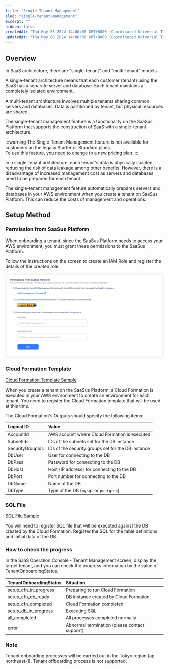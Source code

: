 ```yaml
---
title: "Single Tenant Management"
slug: "single-tenant-management"
excerpt: ""
hidden: false
createdAt: "Thu May 08 2024 14:00:00 GMT+0000 (Coordinated Universal Time)"
updatedAt: "Thu May 08 2024 14:00:00 GMT+0000 (Coordinated Universal Time)"
---
```


## Overview

In SaaS architecture, there are "single-tenant" and "multi-tenant" models.

A single-tenant architecture means that each customer (tenant) using the SaaS has a separate server and database. Each tenant maintains a completely isolated environment.

A multi-tenant architecture involves multiple tenants sharing common servers and databases. Data is partitioned by tenant, but physical resources are shared.

The single-tenant management feature is a functionality on the SaaSus Platform that supports the construction of SaaS with a single-tenant architecture.

:::warning
The Single-Tenant Management feature is not available for customers on the legacy Starter or Standard plans.  
To use this feature, you need to change to a new pricing plan.
:::

In a single-tenant architecture, each tenant's data is physically isolated, reducing the risk of data leakage among other benefits. However, there is a disadvantage of increased management cost as servers and databases need to be prepared for each tenant.

The single-tenant management feature automatically prepares servers and databases in your AWS environment when you create a tenant on SaaSus Platform. This can reduce the costs of management and operations.

## Setup Method

### Permission from SaaSus Platform

When onboarding a tenant, since the SaaSus Platform needs to access your AWS environment, you must grant these permissions to the SaaSus Platform.

Follow the instructions on the screen to create an IAM Role and register the details of the created role.

![settings-role](/img/part-4/single-tenant-management/settings-role.png)

### Cloud Formation Template

<a download="singletenant-cf-sample.yml" href="/file/singletenant-cf-sample.yml"> Cloud Formation Template Sample </a>

When you create a tenant on the SaaSus Platform, a Cloud Formation is executed in your AWS environment to create an environment for each tenant. You need to register the Cloud Formation template that will be used at this time.

The Cloud Formation's Outputs should specify the following items:

| Logical ID       | Value                                              |
| :--------------- | :------------------------------------------------- |
| AccountId        | AWS account where Cloud Formation is executed      |
| SubnetIds        | IDs of the subnets set for the DB instance         |
| SecurityGroupIds | IDs of the security groups set for the DB instance |
| DbUser           | User for connecting to the DB                      |
| DbPass           | Password for connecting to the DB                  |
| DbHost           | Host (IP address) for connecting to the DB         |
| DbPort           | Port number for connecting to the DB               |
| DbName           | Name of the DB                                     |
| DbType           | Type of the DB (`mysql` or `postgres`)             |

### SQL File

<a download="singletenant-sample.sql" href="/file/singletenant-sample.sql"> SQL File Sample </a>

You will need to register SQL file that will be executed against the DB created by the Cloud Formation. Register the SQL for the table definitions and initial data of the DB.

### How to check the progress

In the SaaS Operation Console - Tenant Management screen, display the target tenant, and you can check the progress information by the value of TenantOnboardingStatus.

| TenantOnboardingStatus | Situation                                     |
| :--------------------- | :-------------------------------------------- |
| setup_cfn_in_progress  | Preparing to run Cloud Formation              |
| setup_cfn_db_ready     | DB instance created by Cloud Formation        |
| setup_cfn_completed    | Cloud Formation completed                     |
| setup_db_in_progress   | Executing SQL                                 |
| all_completed          | All processes completed normally              |
| error                  | Abnormal termination (please contact support) |

### Note

Tenant onboarding processes will be carried out in the Tokyo region (ap-northeast-1).
Tenant offboarding process is not supported.

